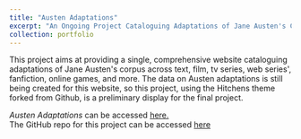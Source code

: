 ```yaml
---
title: "Austen Adaptations"
excerpt: "An Ongoing Project Cataloguing Adaptations of Jane Austen's Corpus"
collection: portfolio
---
```


This project aims at providing a single, comprehensive website cataloguing adaptations of Jane Austen's corpus across text, film, tv series, web series', fanfiction, online games, and more. The data on Austen adaptations is still being created for this website, so this project, using the Hitchens theme forked from Github, is a preliminary display for the final project. 

*Austen Adaptations* can be accessed [here.](https://imangareeboo.github.io/Austen_Adaptations/)<br>
The GitHub repo for this project can be accessed [here](https://github.com/imangareeboo/Austen_Adaptations) 
